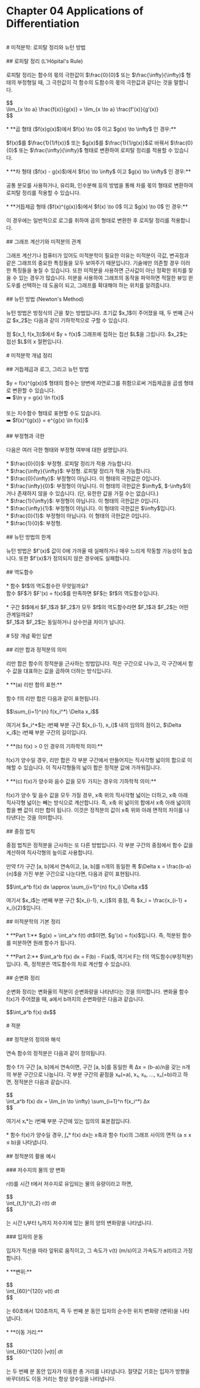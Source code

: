 # Chapter 04 Applications of Differentiation<br>
<br>
# 미적분학: 로피탈 정리와 뉴턴 방법<br>
<br>
## 로피탈 정리 (L'Hôpital's Rule)<br>
<br>
로피탈 정리는 함수의 몫의 극한값이 $\frac{0}{0}$ 또는 $\frac{\infty}{\infty}$ 형태의 부정형일 때, 그 극한값이 각 함수의 도함수의 몫의 극한값과 같다는 것을 말합니다.<br>
<br>
$$<br>
\lim_{x \to a} \frac{f(x)}{g(x)} = \lim_{x \to a} \frac{f'(x)}{g'(x)}<br>
$$<br>
<br>
* **곱 형태 ($f(x)g(x)$)에서 $f(x) \to 0$ 이고 $g(x) \to \infty$ 인 경우:**<br>
<br>
$f(x)$를 $\frac{1}{1/f(x)}$ 또는 $g(x)$를 $\frac{1}{1/g(x)}$로 바꿔서 $\frac{0}{0}$ 또는 $\frac{\infty}{\infty}$ 형태로 변환하여 로피탈 정리를 적용할 수 있습니다.<br>
<br>
* **차 형태 ($f(x) - g(x)$)에서 $f(x) \to \infty$ 이고 $g(x) \to \infty$ 인 경우:**<br>
<br>
공통 분모를 사용하거나, 유리화, 인수분해 등의 방법을 통해 차를 몫의 형태로 변환하여 로피탈 정리를 적용할 수 있습니다.<br>
<br>
* **거듭제곱 형태 ($f(x)^{g(x)}$)에서 $f(x) \to 0$ 이고 $g(x) \to 0$ 인 경우:**<br>
<br>
이 경우에는 일반적으로 로그를 취하여 곱의 형태로 변환한 후 로피탈 정리를 적용합니다.<br>
<br>
## 그래프 계산기와 미적분의 관계<br>
<br>
그래프 계산기나 컴퓨터가 있어도 미적분학이 필요한 이유는 미적분이 극값, 변곡점과 같은 그래프의 중요한 특징들을 모두 보여주기 때문입니다. 기술에만 의존할 경우 이러한 특징들을 놓칠 수 있습니다. 또한 미적분을 사용하면 근사값이 아닌 정확한 위치를 찾을 수 있는 경우가 많습니다. 미분을 사용하여 그래프의 동작을 파악하면 적절한 뷰잉 윈도우를 선택하는 데 도움이 되고, 그래프를 확대해야 하는 위치를 알려줍니다.<br>
<br>
## 뉴턴 방법 (Newton's Method)<br>
<br>
뉴턴 방법은 방정식의 근을 찾는 방법입니다. 초기값 $x_1$이 주어졌을 때, 두 번째 근사값 $x_2$는 다음과 같이 기하학적으로 구할 수 있습니다.<br>
<br>
점 $(x_1, f(x_1))$에서 $y = f(x)$ 그래프에 접하는 접선 $L$을 그립니다. $x_2$는 접선 $L$의 x 절편입니다.<br>
<br>
# 미적분학 개념 정리<br>
<br>
## 거듭제곱과 로그, 그리고 뉴턴 방법<br>
<br>
$y = f(x)^{g(x)}$ 형태의 함수는 양변에 자연로그를 취함으로써 거듭제곱을 곱셈 형태로 변환할 수 있습니다.<br>
➡️ $\ln y = g(x) \ln f(x)$<br>
<br>
또는 지수함수 형태로 표현할 수도 있습니다.<br>
➡️ $f(x)^{g(x)} = e^{g(x) \ln f(x)}$<br>
<br>
## 부정형과 극한<br>
<br>
다음은 여러 극한 형태와 부정형 여부에 대한 설명입니다.<br>
<br>
* $\frac{0}{0}$: 부정형. 로피탈 정리가 적용 가능합니다.<br>
* $\frac{\infty}{\infty}$: 부정형. 로피탈 정리가 적용 가능합니다.<br>
* $\frac{0}{\infty}$: 부정형이 아닙니다. 이 형태의 극한값은 0입니다.<br>
* $\frac{\infty}{0}$: 부정형이 아닙니다. 이 형태의 극한값은 $\infty$, $-\infty$이거나 존재하지 않을 수 있습니다. (단, 유한한 값을 가질 수는 없습니다.)<br>
* $\frac{1}{\infty}$: 부정형이 아닙니다. 이 형태의 극한값은 0입니다.<br>
* $\frac{\infty}{1}$: 부정형이 아닙니다. 이 형태의 극한값은 $\infty$입니다.<br>
* $\frac{0}{1}$: 부정형이 아닙니다. 이 형태의 극한값은 0입니다.<br>
* $\frac{1}{0}$: 부정형.<br>
<br>
## 뉴턴 방법의 한계<br>
<br>
뉴턴 방법은 $f'(x)$ 값이 0에 가까울 때 실패하거나 매우 느리게 작동할 가능성이 높습니다. 또한 $f'(x)$가 정의되지 않은 경우에도 실패합니다.<br>
<br>
## 역도함수<br>
<br>
* 함수 $f$의 역도함수란 무엇일까요?<br>
함수 $F$가 $F'(x) = f(x)$를 만족하면 $F$는 $f$의 역도함수입니다.<br>
<br>
* 구간 $I$에서 $F_1$과 $F_2$가 모두 $f$의 역도함수라면 $F_1$과 $F_2$는 어떤 관계일까요?<br>
$F_1$과 $F_2$는 동일하거나 상수만큼 차이가 납니다.<br>
<br>
# 5장 개념 확인 답변<br>
<br>
## 리만 합과 정적분의 의미<br>
<br>
리만 합은 함수의 정적분을 근사하는 방법입니다. 작은 구간으로 나누고, 각 구간에서 함수 값을 대표하는 값을 곱하여 더하는 방식입니다.<br>
<br>
* **(a) 리만 합의 표현:**<br>
<br>
함수 f의 리만 합은 다음과 같이 표현됩니다.<br>
<br>
$$\sum_{i=1}^{n} f(x_i^*) \Delta x_i$$<br>
<br>
여기서 $x_i^*$는 i번째 부분 구간 $[x_{i-1}, x_i]$ 내의 임의의 점이고, $\Delta x_i$는 i번째 부분 구간의 길이입니다.<br>
<br>
* **(b) f(x) > 0 인 경우의 기하학적 의미:**<br>
<br>
f(x)가 양수일 경우, 리만 합은 각 부분 구간에서 만들어지는 직사각형 넓이의 합으로 이해할 수 있습니다. 이 직사각형들의 넓이 합은 정적분 값에 가까워집니다.<br>
<br>
* **(c) f(x)가 양수와 음수 값을 모두 가지는 경우의 기하학적 의미:**<br>
<br>
f(x)가 양수 및 음수 값을 모두 가질 경우, x축 위의 직사각형 넓이는 더하고, x축 아래 직사각형 넓이는 빼는 방식으로 계산합니다. 즉, x축 위 넓이의 합에서 x축 아래 넓이의 합을 뺀 값이 리만 합이 됩니다. 이것은 정적분의 값이 x축 위와 아래 면적의 차이를 나타낸다는 것을 의미합니다.<br>
<br>
## 중점 법칙<br>
<br>
중점 법칙은 정적분을 근사하는 또 다른 방법입니다. 각 부분 구간의 중점에서 함수 값을 계산하여 직사각형의 높이로 사용합니다.<br>
<br>
만약 f가 구간 [a, b]에서 연속이고, [a, b]를 n개의 동일한 폭 $\Delta x = \frac{b-a}{n}$을 가진 부분 구간으로 나눈다면, 다음과 같이 표현됩니다.<br>
<br>
$$\int_a^b f(x) dx \approx \sum_{i=1}^{n} f(x_i) \Delta x$$<br>
<br>
여기서 $x_i$는 i번째 부분 구간 $[x_{i-1}, x_i]$의 중점, 즉 $x_i = \frac{x_{i-1} + x_i}{2}$입니다.<br>
<br>
## 미적분학의 기본 정리<br>
<br>
* **Part 1:** $g(x) = \int_a^x f(t) dt$이면, $g'(x) = f(x)$입니다. 즉, 적분된 함수를 미분하면 원래 함수가 됩니다.<br>
<br>
* **Part 2:** $\int_a^b f(x) dx = F(b) - F(a)$, 여기서 F는 f의 역도함수(부정적분)입니다. 즉, 정적분은 역도함수의 차로 계산할 수 있습니다.<br>
<br>
## 순변화 정리<br>
<br>
순변화 정리는 변화율의 적분이 순변화량을 나타낸다는 것을 의미합니다. 변화율 함수 f(x)가 주어졌을 때, a에서 b까지의 순변화량은 다음과 같습니다.<br>
<br>
$$\int_a^b f(x) dx$$<br>
<br>
# 적분<br>
<br>
## 정적분의 정의와 해석<br>
<br>
연속 함수의 정적분은 다음과 같이 정의됩니다.<br>
<br>
함수 f가 구간 [a, b]에서 연속이면, 구간 [a, b]를 동일한 폭 Δx = (b-a)/n을 갖는 n개의 부분 구간으로 나눕니다. 각 부분 구간의 끝점을 x₀(=a), x₁, x₂, ..., xₙ(=b)라고 하면, 정적분은 다음과 같습니다.<br>
<br>
$$<br>
\int_a^b f(x) dx = \lim_{n \to \infty} \sum_{i=1}^n f(x_i^*) Δx<br>
$$<br>
<br>
여기서 xᵢ*는 i번째 부분 구간에 있는 임의의 표본점입니다.<br>
<br>
* 함수 f(x)가 양수일 경우, ∫ₐᵇ f(x) dx는 x축과 함수 f(x)의 그래프 사이의 면적 (a ≤ x ≤ b)을 나타냅니다.<br>
<br>
## 정적분의 활용 예시<br>
<br>
### 저수지의 물의 양 변화<br>
<br>
r(t)를 시간 t에서 저수지로 유입되는 물의 유량이라고 하면,<br>
<br>
$$<br>
\int_{t_1}^{t_2} r(t) dt<br>
$$<br>
<br>
는 시간 t₁부터 t₂까지 저수지에 있는 물의 양의 변화량을 나타냅니다.<br>
<br>
### 입자의 운동<br>
<br>
입자가 직선을 따라 앞뒤로 움직이고, 그 속도가 v(t) (m/s)이고 가속도가 a(t)라고 가정합니다.<br>
<br>
* **변위:**<br>
<br>
$$<br>
\int_{60}^{120} v(t) dt<br>
$$<br>
<br>
는 60초에서 120초까지, 즉 두 번째 분 동안 입자의 순수한 위치 변화량 (변위)을 나타냅니다.<br>
<br>
* **이동 거리:**<br>
<br>
$$<br>
\int_{60}^{120} |v(t)| dt<br>
$$<br>
<br>
는 두 번째 분 동안 입자가 이동한 총 거리를 나타냅니다. 절댓값 기호는 입자가 방향을 바꾸더라도 이동 거리는 항상 양수임을 나타냅니다.<br>
